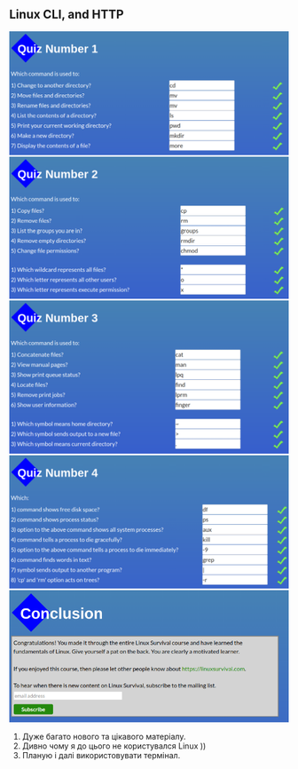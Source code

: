 ## Linux CLI, and HTTP

![quiz#1](task_linux_cli/quiz1.png)
![quiz#2](task_linux_cli/quiz2.png)
![quiz#3](task_linux_cli/quiz3.png)
![quiz#4](task_linux_cli/quiz4.png)
![result](task_linux_cli/result.png)

1. Дуже багато нового та цікавого матеріалу.
2. Дивно чому я до цього не користувался Linux ))
3. Планую і далі використовувати термінал.
